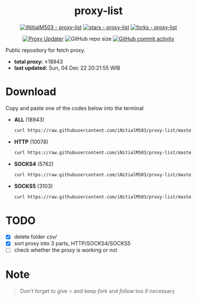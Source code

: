 <div align="center">

# proxy-list

  [![iNitialM503 - proxy-list](https://img.shields.io/static/v1?label=iNitialM503&message=proxy-list&color=blue&logo=github)](https://github.com/iNitialM503/proxy-list "Go to GitHub repo")
  [![stars - proxy-list](https://img.shields.io/github/stars/iNitialM503/proxy-list?style=social)](https://github.com/iNitialM503/proxy-list)
  [![forks - proxy-list](https://img.shields.io/github/forks/iNitialM503/proxy-list?style=social)](https://github.com/iNitialM503/proxy-list)

  [![Proxy Updater](https://github.com/iNitialM503/proxy-list/workflows/Proxy%20Updater/badge.svg)](https://github.com/iNitialM503/proxy-list/actions?query=workflow:"Proxy+Updater")
  ![GitHub repo size](https://img.shields.io/github/repo-size/iNitialM503/proxy-list)
  [![GitHub commit activity](https://img.shields.io/github/commit-activity/m/iNitialM503/proxy-list?logo=commits)](https://github.com/iNitialM503/proxy-list/commits/master)

</div>

  Public repository for fetch proxy.

  - **total proxy:** ±18943
  - **last updated:** Sun, 04 Dec 22 20:21:55 WIB

# Download
  Copy and paste one of the codes below into the terminal
  - **ALL** (18943)
    ```bash
    curl https://raw.githubusercontent.com/iNitialM503/proxy-list/master/all.txt -o all.txt
    ```
  - **HTTP** (10078)
    ```bash
    curl https://raw.githubusercontent.com/iNitialM503/proxy-list/master/http.txt -o http.txt
    ```
  - **SOCKS4** (5762)
    ```bash
    curl https://raw.githubusercontent.com/iNitialM503/proxy-list/master/socks4.txt -o socks4.txt
    ```
  - **SOCKS5** (3103)
    ```bash
    curl https://raw.githubusercontent.com/iNitialM503/proxy-list/master/socks5.txt -o socks5.txt
    ```

# TODO
  - [x] delete folder *csv/*
  - [x] sort proxy into 3 parts, HTTP/SOCKS4/SOCKS5
  - [ ] check whether the proxy is working or not

# Note
> Don't forget to give ⭐ and keep *fork* and *follow* too if necessary
